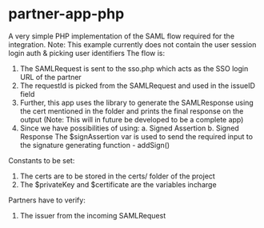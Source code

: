 # partner-app-php
A very simple PHP implementation of the SAML flow required for the integration.
Note: This example currently does not contain the user session login auth & picking user identifiers 
The flow is:
1. The SAMLRequest is sent to the sso.php which acts as the SSO login URL of the partner
2. The requestId is picked from the SAMLRequest and used in the issueID field
3. Further, this app uses the library to generate the SAMLResponse using the cert mentioned in the folder and prints the final response on the output
(Note: This will in future be developed to be a complete app)
4. Since we have possibilities of using:
  a. Signed Assertion
  b. Signed Response
The $signAssertion var is used to send the required input to the signature generating function - addSign()

Constants to be set:
1. The certs are to be stored in the certs/ folder of the project
2. The $privateKey and $certificate are the variables incharge

Partners have to verify:
1. The issuer from the incoming SAMLRequest
